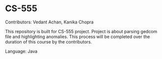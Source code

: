# CS-555
Contributors: Vedant Achan, Kanika Chopra

This repository is built for CS-555 project. 
Project is about parsing gedcom file and highlighting anomalies. This process will be completed over the duration of this course by the contributors.

Language: Java
